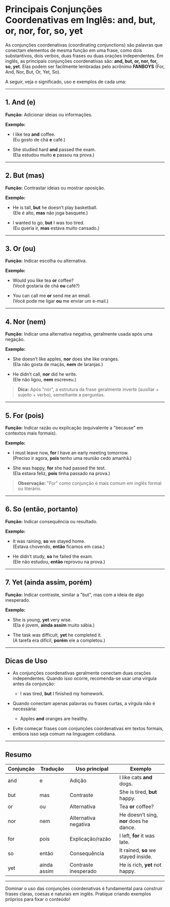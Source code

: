 
# Principais Conjunções Coordenativas em Inglês: and, but, or, nor, for, so, yet

As conjunções coordenativas (coordinating conjunctions) são palavras que conectam elementos de mesma função em uma frase, como dois substantivos, dois verbos, duas frases ou duas orações independentes. Em inglês, as principais conjunções coordenativas são: **and, but, or, nor, for, so, yet**. Elas podem ser facilmente lembradas pelo acrônimo **FANBOYS** (For, And, Nor, But, Or, Yet, So).

A seguir, veja o significado, uso e exemplos de cada uma:

---

## 1. **And** (e)

**Função:** Adicionar ideias ou informações.

**Exemplo:**
- I like tea **and** coffee.  
  (Eu gosto de chá **e** café.)

- She studied hard **and** passed the exam.  
  (Ela estudou muito **e** passou na prova.)

---

## 2. **But** (mas)

**Função:** Contrastar ideias ou mostrar oposição.

**Exemplo:**
- He is tall, **but** he doesn’t play basketball.  
  (Ele é alto, **mas** não joga basquete.)

- I wanted to go, **but** I was too tired.  
  (Eu queria ir, **mas** estava muito cansado.)

---

## 3. **Or** (ou)

**Função:** Indicar escolha ou alternativa.

**Exemplo:**
- Would you like tea **or** coffee?  
  (Você gostaria de chá **ou** café?)

- You can call me **or** send me an email.  
  (Você pode me ligar **ou** me enviar um e-mail.)

---

## 4. **Nor** (nem)

**Função:** Indicar uma alternativa negativa, geralmente usada após uma negação.

**Exemplo:**
- She doesn’t like apples, **nor** does she like oranges.  
  (Ela não gosta de maçãs, **nem** de laranjas.)

- He didn’t call, **nor** did he write.  
  (Ele não ligou, **nem** escreveu.)

> **Dica:** Após "nor", a estrutura da frase geralmente inverte (auxiliar + sujeito + verbo), semelhante a perguntas.

---

## 5. **For** (pois)

**Função:** Indicar razão ou explicação (equivalente a "because" em contextos mais formais).

**Exemplo:**
- I must leave now, **for** I have an early meeting tomorrow.  
  (Preciso ir agora, **pois** tenho uma reunião cedo amanhã.)

- She was happy, **for** she had passed the test.  
  (Ela estava feliz, **pois** tinha passado na prova.)

> **Observação:** "For" como conjunção é mais comum em inglês formal ou literário.

---

## 6. **So** (então, portanto)

**Função:** Indicar consequência ou resultado.

**Exemplo:**
- It was raining, **so** we stayed home.  
  (Estava chovendo, **então** ficamos em casa.)

- He didn’t study, **so** he failed the exam.  
  (Ele não estudou, **então** reprovou na prova.)

---

## 7. **Yet** (ainda assim, porém)

**Função:** Indicar contraste, similar a "but", mas com a ideia de algo inesperado.

**Exemplo:**
- She is young, **yet** very wise.  
  (Ela é jovem, **ainda assim** muito sábia.)

- The task was difficult, **yet** he completed it.  
  (A tarefa era difícil, **porém** ele a completou.)

---

## Dicas de Uso

- As conjunções coordenativas geralmente conectam duas orações independentes. Quando isso ocorre, recomenda-se usar uma vírgula antes da conjunção:
  - I was tired, **but** I finished my homework.

- Quando conectam apenas palavras ou frases curtas, a vírgula não é necessária:
  - Apples **and** oranges are healthy.

- Evite começar frases com conjunções coordenativas em textos formais, embora isso seja comum na linguagem cotidiana.

---

## Resumo

| Conjunção | Tradução      | Uso principal           | Exemplo                                      |
|-----------|---------------|------------------------|-----------------------------------------------|
| and       | e             | Adição                 | I like cats **and** dogs.                     |
| but       | mas           | Contraste              | She is tired, **but** happy.                  |
| or        | ou            | Alternativa            | Tea **or** coffee?                            |
| nor       | nem           | Alternativa negativa   | He doesn’t sing, **nor** does he dance.       |
| for       | pois          | Explicação/razão       | I left, **for** it was late.                  |
| so        | então         | Consequência           | It rained, **so** we stayed inside.           |
| yet       | ainda assim   | Contraste inesperado   | He is rich, **yet** not happy.                |

---

Dominar o uso das conjunções coordenativas é fundamental para construir frases claras, coesas e naturais em inglês. Pratique criando exemplos próprios para fixar o conteúdo!
```
